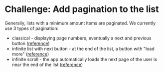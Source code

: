 # Challenge: Add pagination to the list

Generally, lists with a minimum amount items are paginated. We currently use 3 types of pagination:

- classical - displaying page numbers, eventually a next and previous button ([reference](https://dribbble.com/shots/4144198-Daily-UI-085-Pagination))
- infinite list with next button - at the end of the list, a button with "load more" ([reference](https://dribbble.com/shots/9331-Load-More-Channels))
- infinite scroll - the app automatically loads the next page of the user is near the end of the list ([reference](https://dribbble.com/shots/3567980-Infinite-Feed))